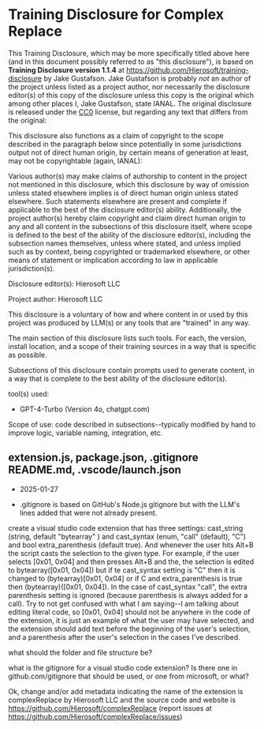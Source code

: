 # Training Disclosure for Complex Replace
This Training Disclosure, which may be more specifically titled above here (and in this document possibly referred to as "this disclosure"), is based on **Training Disclosure version 1.1.4** at https://github.com/Hierosoft/training-disclosure by Jake Gustafson. Jake Gustafson is probably *not* an author of the project unless listed as a project author, nor necessarily the disclosure editor(s) of this copy of the disclosure unless this copy is the original which among other places I, Jake Gustafson, state IANAL. The original disclosure is released under the [CC0](https://creativecommons.org/public-domain/cc0/) license, but regarding any text that differs from the original:

This disclosure also functions as a claim of copyright to the scope described in the paragraph below since potentially in some jurisdictions output not of direct human origin, by certain means of generation at least, may not be copyrightable (again, IANAL):

Various author(s) may make claims of authorship to content in the project not mentioned in this disclosure, which this disclosure by way of omission unless stated elsewhere implies is of direct human origin unless stated elsewhere. Such statements elsewhere are present and complete if applicable to the best of the disclosure editor(s) ability. Additionally, the project author(s) hereby claim copyright and claim direct human origin to any and all content in the subsections of this disclosure itself, where scope is defined to the best of the ability of the disclosure editor(s), including the subsection names themselves, unless where stated, and unless implied such as by context, being copyrighted or trademarked elsewhere, or other means of statement or implication according to law in applicable jurisdiction(s).

Disclosure editor(s): Hierosoft LLC

Project author: Hierosoft LLC

This disclosure is a voluntary of how and where content in or used by this project was produced by LLM(s) or any tools that are "trained" in any way.

The main section of this disclosure lists such tools. For each, the version, install location, and a scope of their training sources in a way that is specific as possible.

Subsections of this disclosure contain prompts used to generate content, in a way that is complete to the best ability of the disclosure editor(s).

tool(s) used:
- GPT-4-Turbo (Version 4o, chatgpt.com)

Scope of use: code described in subsections--typically modified by hand to improve logic, variable naming, integration, etc.

## extension.js, package.json, .gitignore README.md, .vscode/launch.json

- 2025-01-27

- .gitignore is based on GitHub's Node.js gitignore but with the LLM's lines added that were not already present.

create a visual studio code extension that has three settings: cast_string (string, default "bytearray" ) and cast_syntax (enum, "call" (default), "C") and bool extra_parenthesis (default true). And whenever the user hits Alt+B the script casts the selection to the given type. For example, if the user selects [0x01, 0x04] and then presses Alt+B and the, the selection is edited to bytearray([0x01, 0x04]) but if te cast_syntax setting is "C" then it is changed to (bytearray)[0x01, 0x04] or if C and extra_parenthesis is true then (bytearray)([0x01, 0x04]). In the case of cast_syntax "call", the extra parenthesis setting is ignored (because parenthesis is always added for a call). Try to not get confused with what I am saying--I am talking about editing literal code, so [0x01, 0x04] should not be anywhere in the code of the extension, it is just an example of what the user may have selected, and the extension should add text before the beginning of the user's selection, and a parenthesis after the user's selection in the cases I've described.

what should the folder and file structure be?

what is the gitignore for a visual studio code extension? Is there one in github.com/gitignore that should be used, or one from microsoft, or what?

Ok, change and/or add metadata indicating the name of the extension is complexReplace by Hierosoft LLC and the source code and website is https://github.com/Hierosoft/complexReplace (report issues at https://github.com/Hierosoft/complexReplace/issues)
